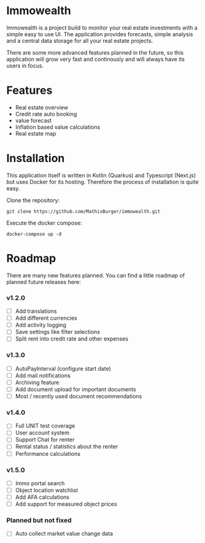# Immowealth

Immowealth is a project build to monitor your real estate investments
with a simple easy to use UI. The application provides forecasts, simple analysis 
and a central data storage for all your real estate projects.

There are some more advanced features planned in the future, so this application will
grow very fast and continously and will always have its users in focus. 

# Features

- Real estate overview
- Credit rate auto booking
- value forecast
- Inflation based value calculations
- Real estate map


# Installation

This application itself is written in Kotlin (Quarkus) and Typescript (Next.js) but uses Docker for its hosting.
Therefore the process of installation is quite easy. 

Clone the repository:
```shell
git clone https://github.com/MathisBurger/immowealth.git
```

Execute the docker compose:
```shell
docker-compose up -d
```


# Roadmap

There are many new features planned. You can find a little roadmap of planned future releases here:

### v1.2.0
- [ ] Add translations
- [ ] Add different currencies
- [ ] Add activity logging
- [ ] Save settings like filter selections
- [ ] Split rent into credit rate and other expenses

### v1.3.0
- [ ] AutoPayInterval (configure start date)
- [ ] Add mail notifications
- [ ] Archiving feature
- [ ] Add document upload for important documents
- [ ] Most / recently used document recommendations

### v1.4.0
- [ ] Full UNIT test coverage
- [ ] User account system
- [ ] Support Chat for renter
- [ ] Rental status / statistics about the renter
- [ ] Performance calculations

### v1.5.0
- [ ] Immo portal search
- [ ] Object location watchlist
- [ ] Add AFA calculations
- [ ] Add support for measured object prices

### Planned but not fixed
- [ ] Auto collect market value change data

